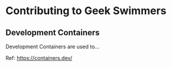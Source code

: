 # Contributing to Geek Swimmers

## Development Containers

Development Containers are used to...

Ref: https://containers.dev/

